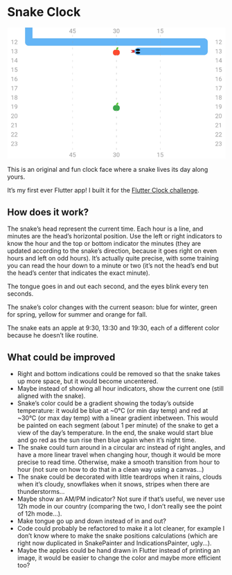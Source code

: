# Snake Clock

[![Snake Clock Screenshot](Screenshot.png)](Video.mp4)

This is an original and fun clock face where a snake lives its day along yours.

It’s my first ever Flutter app! I built it for the [Flutter Clock challenge](https://flutter.dev/clock).


## How does it work?

The snake’s head represent the current time. Each hour is a line, and minutes are the head’s horizontal position.
Use the left or right indicators to know the hour and the top or bottom indicator the minutes (they are updated according to the snake’s direction, because it goes right on even hours and left on odd hours).
It’s actually quite precise, with some training you can read the hour down to a minute or two (it’s not the head’s end but the head’s center that indicates the exact minute).

The tongue goes in and out each second, and the eyes blink every ten seconds.

The snake’s color changes with the current season: blue for winter, green for spring, yellow for summer and orange for fall.

The snake eats an apple at 9:30, 13:30 and 19:30, each of a different color because he doesn’t like routine.


## What could be improved

* Right and bottom indications could be removed so that the snake takes up more space, but it would become uncentered.
* Maybe instead of showing all hour indicators, show the current one (still aligned with the snake).
* Snake’s color could be a gradient showing the today’s outside temperature: it would be blue at ~0°C (or min day temp) and red at ~30°C (or max day temp) with a linear gradient inbetween. This would be painted on each segment (about 1 per minute) of the snake to get a view of the day’s temperature. In the end, the snake would start blue and go red as the sun rise then blue again when it’s night time.
* The snake could turn around in a circular arc instead of right angles, and have a more linear travel when changing hour, though it would be more precise to read time. Otherwise, make a smooth transition from hour to hour (not sure on how to do that in a clean way using a canvas…)
* The snake could be decorated with little teardrops when it rains, clouds when it’s cloudy, snowflakes when it snows, stripes when there are thunderstorms…
* Maybe show an AM/PM indicator? Not sure if that’s useful, we never use 12h mode in our country (comparing the two, I don’t really see the point of 12h mode…).
* Make tongue go up and down instead of in and out?
* Code could probably be refactored to make it a lot cleaner, for example I don’t know where to make the snake positions calculations (which are right now duplicated in SnakePainter and IndicationsPainter, ugly…).
* Maybe the apples could be hand drawn in Flutter instead of printing an image, it would be easier to change the color and maybe more efficient too?